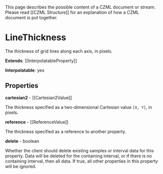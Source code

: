 This page describes the possible content of a CZML document or stream. Please read [[CZML Structure]] for an explanation of how a CZML document is put together.

# LineThickness

The thickness of grid lines along each axis, in pixels.

**Extends**: [[InterpolatableProperty]]

**Interpolatable**: yes

## Properties

**cartesian2** - [[Cartesian2Value]]

The thickness specified as a two-dimensional Cartesian value `[X, Y]`, in pixels.


**reference** - [[ReferenceValue]]

The thickness specified as a reference to another property.


**delete** - boolean

Whether the client should delete existing samples or interval data for this property. Data will be deleted for the containing interval, or if there is no containing interval, then all data. If true, all other properties in this property will be ignored.


